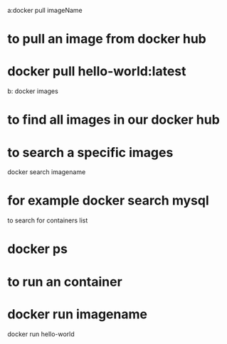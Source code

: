 a:docker pull imageName
# to pull an image from docker hub
#  docker pull hello-world:latest
b: docker images
# to find all images in our docker hub
# to search a specific  images
docker search imagename 
# for example docker search mysql

to search for containers list
# docker ps

# to run an container
# docker run imagename
docker run hello-world

